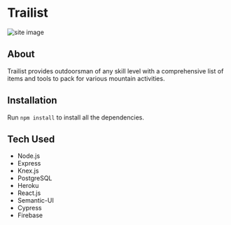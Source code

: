 # Trailist

![site image](https://user-images.githubusercontent.com/32599743/42656986-35b93b78-85de-11e8-9875-772e3b0ebff9.png)

## About

Trailist provides outdoorsman of any skill level with a comprehensive list of items and tools to pack for various mountain activities. 

## Installation

Run `npm install` to install all the dependencies.

## Tech Used

- Node.js
- Express
- Knex.js
- PostgreSQL
- Heroku
- React.js
- Semantic-UI 
- Cypress
- Firebase